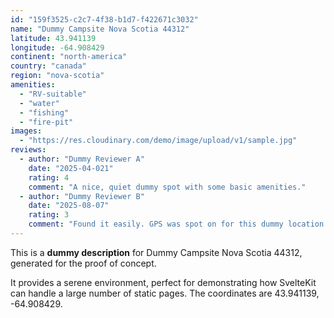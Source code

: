 ```yaml
---
id: "159f3525-c2c7-4f38-b1d7-f422671c3032"
name: "Dummy Campsite Nova Scotia 44312"
latitude: 43.941139
longitude: -64.908429
continent: "north-america"
country: "canada"
region: "nova-scotia"
amenities:
  - "RV-suitable"
  - "water"
  - "fishing"
  - "fire-pit"
images:
  - "https://res.cloudinary.com/demo/image/upload/v1/sample.jpg"
reviews:
  - author: "Dummy Reviewer A"
    date: "2025-04-021"
    rating: 4
    comment: "A nice, quiet dummy spot with some basic amenities."
  - author: "Dummy Reviewer B"
    date: "2025-08-07"
    rating: 3
    comment: "Found it easily. GPS was spot on for this dummy location."
---
```


This is a **dummy description** for Dummy Campsite Nova Scotia 44312, generated for the proof of concept.

It provides a serene environment, perfect for demonstrating how SvelteKit can handle a large number of static pages. The coordinates are 43.941139, -64.908429.
